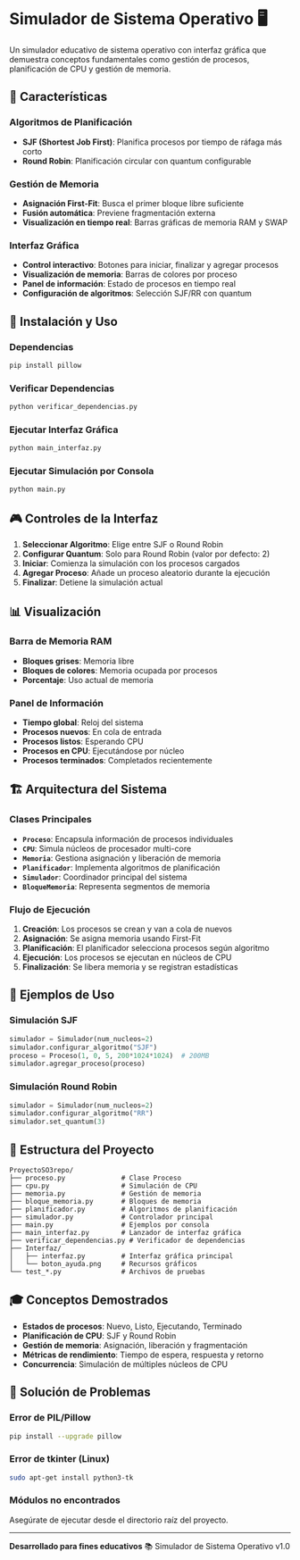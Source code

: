 # Simulador de Sistema Operativo 🖥️

Un simulador educativo de sistema operativo con interfaz gráfica que demuestra conceptos fundamentales como gestión de procesos, planificación de CPU y gestión de memoria.

## 🎯 Características

### Algoritmos de Planificación
- **SJF (Shortest Job First)**: Planifica procesos por tiempo de ráfaga más corto
- **Round Robin**: Planificación circular con quantum configurable

### Gestión de Memoria  
- **Asignación First-Fit**: Busca el primer bloque libre suficiente
- **Fusión automática**: Previene fragmentación externa
- **Visualización en tiempo real**: Barras gráficas de memoria RAM y SWAP

### Interfaz Gráfica
- **Control interactivo**: Botones para iniciar, finalizar y agregar procesos
- **Visualización de memoria**: Barras de colores por proceso
- **Panel de información**: Estado de procesos en tiempo real
- **Configuración de algoritmos**: Selección SJF/RR con quantum

## 🚀 Instalación y Uso

### Dependencias
```bash
pip install pillow
```

### Verificar Dependencias
```bash
python verificar_dependencias.py
```

### Ejecutar Interfaz Gráfica
```bash
python main_interfaz.py
```

### Ejecutar Simulación por Consola
```bash
python main.py
```

## 🎮 Controles de la Interfaz

1. **Seleccionar Algoritmo**: Elige entre SJF o Round Robin
2. **Configurar Quantum**: Solo para Round Robin (valor por defecto: 2)
3. **Iniciar**: Comienza la simulación con los procesos cargados
4. **Agregar Proceso**: Añade un proceso aleatorio durante la ejecución
5. **Finalizar**: Detiene la simulación actual

## 📊 Visualización

### Barra de Memoria RAM
- **Bloques grises**: Memoria libre
- **Bloques de colores**: Memoria ocupada por procesos
- **Porcentaje**: Uso actual de memoria

### Panel de Información
- **Tiempo global**: Reloj del sistema
- **Procesos nuevos**: En cola de entrada
- **Procesos listos**: Esperando CPU
- **Procesos en CPU**: Ejecutándose por núcleo
- **Procesos terminados**: Completados recientemente

## 🏗️ Arquitectura del Sistema

### Clases Principales
- **`Proceso`**: Encapsula información de procesos individuales
- **`CPU`**: Simula núcleos de procesador multi-core
- **`Memoria`**: Gestiona asignación y liberación de memoria
- **`Planificador`**: Implementa algoritmos de planificación
- **`Simulador`**: Coordinador principal del sistema
- **`BloqueMemoria`**: Representa segmentos de memoria

### Flujo de Ejecución
1. **Creación**: Los procesos se crean y van a cola de nuevos
2. **Asignación**: Se asigna memoria usando First-Fit
3. **Planificación**: El planificador selecciona procesos según algoritmo
4. **Ejecución**: Los procesos se ejecutan en núcleos de CPU
5. **Finalización**: Se libera memoria y se registran estadísticas

## 🧪 Ejemplos de Uso

### Simulación SJF
```python
simulador = Simulador(num_nucleos=2)
simulador.configurar_algoritmo("SJF")
proceso = Proceso(1, 0, 5, 200*1024*1024)  # 200MB
simulador.agregar_proceso(proceso)
```

### Simulación Round Robin  
```python
simulador = Simulador(num_nucleos=2)
simulador.configurar_algoritmo("RR")
simulador.set_quantum(3)
```

## 📁 Estructura del Proyecto

```
ProyectoSO3repo/
├── proceso.py              # Clase Proceso
├── cpu.py                  # Simulación de CPU
├── memoria.py              # Gestión de memoria
├── bloque_memoria.py       # Bloques de memoria
├── planificador.py         # Algoritmos de planificación  
├── simulador.py            # Controlador principal
├── main.py                 # Ejemplos por consola
├── main_interfaz.py        # Lanzador de interfaz gráfica
├── verificar_dependencias.py # Verificador de dependencias
├── Interfaz/
│   ├── interfaz.py         # Interfaz gráfica principal
│   └── boton_ayuda.png     # Recursos gráficos
└── test_*.py               # Archivos de pruebas
```

## 🎓 Conceptos Demostrados

- **Estados de procesos**: Nuevo, Listo, Ejecutando, Terminado
- **Planificación de CPU**: SJF y Round Robin
- **Gestión de memoria**: Asignación, liberación y fragmentación  
- **Métricas de rendimiento**: Tiempo de espera, respuesta y retorno
- **Concurrencia**: Simulación de múltiples núcleos de CPU

## 🐛 Solución de Problemas

### Error de PIL/Pillow
```bash
pip install --upgrade pillow
```

### Error de tkinter (Linux)
```bash
sudo apt-get install python3-tk
```

### Módulos no encontrados
Asegúrate de ejecutar desde el directorio raíz del proyecto.

---

**Desarrollado para fines educativos** 📚
Simulador de Sistema Operativo v1.0
